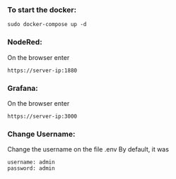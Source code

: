 ### To start the docker:
```
sudo docker-compose up -d
```

### NodeRed:
On the browser enter 
```
https://server-ip:1880
```

### Grafana:
On the browser enter 
```
https://server-ip:3000
```

### Change Username:
Change the username on the file .env
By default, it was
```
username: admin
password: admin
```
